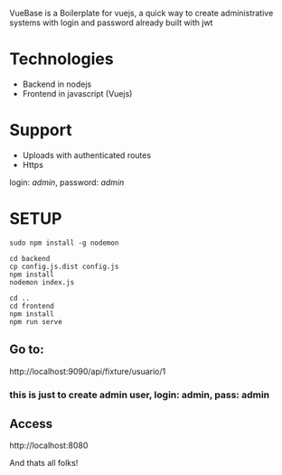 VueBase is a Boilerplate for vuejs, a quick way to create administrative systems with login and password already built with jwt

# Technologies

* Backend in nodejs
* Frontend in javascript (Vuejs)

# Support

* Uploads with authenticated routes
* Https

login: _admin_, password: _admin_

# SETUP

```
sudo npm install -g nodemon
```

```
cd backend
cp config.js.dist config.js
npm install
nodemon index.js

cd ..
cd frontend
npm install
npm run serve
```

## Go to:

http://localhost:9090/api/fixture/usuario/1

### this is just to create admin user, login: admin, pass: admin

## Access

http://localhost:8080

And thats all folks!
